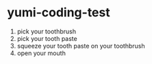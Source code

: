 # yumi-coding-test

1. pick your toothbrush
2. pick your tooth paste
3. squeeze your tooth paste on your toothbrush
4. open your mouth
